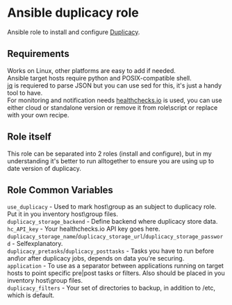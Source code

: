 # Ansible duplicacy role
Ansible role to install and configure [Duplicacy](https://github.com/gilbertchen/duplicacy).

## Requirements

Works on Linux, other platforms are easy to add if needed.<br>
Ansible target hosts require python and POSIX-compatible shell.<br>
[jq](https://stedolan.github.io/jq/) is requiered to parse JSON but you can use sed for this, it's just a handy tool to have.<br>
For monitoring and notification needs [healthchecks.io](https://healthchecks.io/) is used, you can use either cloud or standalone version or remove it from role\script or replace with your own recipe.

## Role itself

This role can be separated into 2 roles (install and configure), but in my understanding it's better to run alltogether to ensure you are using up to date version of duplicacy.

## Role Common Variables
`use_duplicacy` - Used to mark host\group as an subject to duplicacy role. Put it in you inventory host\group files.<br>
`duplicacy_storage_backend` - Define backend where duplicacy store data.<br>
`hc_API_key` - Your healthchecks.io API key goes here.<br>
`duplicacy_storage_name`/`duplicacy_storage_url`/`duplicacy_storage_password` - Selfexplanatory.<br>
`duplicacy_pretasks`/`duplicacy_posttasks` - Tasks you have to run before and\or after duplicacy jobs, depends on data you're securing.<br>
`application` - To use as a separator between applications running on target hosts to point specific pre|post tasks or filters. Also should be placed in you inventory host\group files.<br>
`duplicacy_filters` - Your set of directories to backup, in addition to /etc, which is default.
